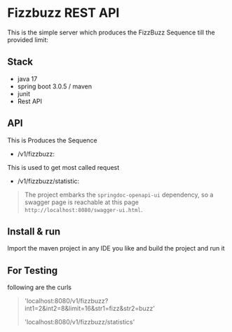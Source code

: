 # Fizzbuzz REST API

  This is the simple server which produces the FizzBuzz Sequence till the provided limit:

## Stack

- java 17
- spring boot 3.0.5 / maven
- junit
- Rest API
  
## API

 
This is Produces the Sequence
- /v1/fizzbuzz:

This is used to get most called request
- /v1/fizzbuzz/statistic:      

> The project embarks the `springdoc-openapi-ui` dependency, so a swagger page is reachable at this page `http://localhost:8080/swagger-ui.html`.

## Install & run

Import the maven project in any IDE you like and build the project and run it

## For Testing 
following are the curls

>'localhost:8080/v1/fizzbuzz?int1=2&int2=8&limit=16&str1=fizz&str2=buzz'
>
>
>'localhost:8080/v1/fizzbuzz/statistics'
